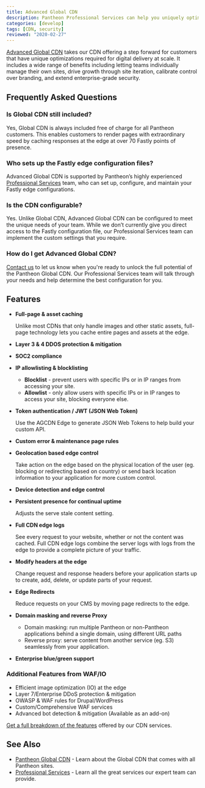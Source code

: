 ```yaml
---
title: Advanced Global CDN
description: Pantheon Professional Services can help you uniquely optimize our Global CDN
categories: [develop]
tags: [CDN, security]
reviewed: "2020-02-27"
---
```


[Advanced Global CDN](https://pantheon.io/product/advanced-global-cdn) takes our CDN offering a step forward for customers that have unique optimizations required for digital delivery at scale. It includes a wide range of benefits including letting teams individually manage their own sites, drive growth through site iteration, calibrate control over branding, and extend enterprise-grade security.

## Frequently Asked Questions

### Is Global CDN still included?

Yes, Global CDN is always included free of charge for all Pantheon customers. This enables customers  to render pages with extraordinary speed by caching responses at the edge at over 70 Fastly points of presence.

### Who sets up the Fastly edge configuration files?

Advanced Global CDN is supported by Pantheon’s highly experienced [Professional Services](/professional-services) team, who can set up, configure, and maintain your Fastly edge configurations.

### Is the CDN configurable?

Yes. Unlike Global CDN, Advanced Global CDN can be configured to meet the unique needs of your team. While we don’t currently give you direct access to the Fastly configuration file, our Professional Services team can implement the custom settings that you require.

### How do I get Advanced Global CDN?

[Contact us](https://pantheon.io/contact?docs) to let us know when you're ready to unlock the full potential of the Pantheon Global CDN. Our Professional Services team will talk through your needs and help determine the best configuration for you.

## Features

- **Full-page & asset caching**

  Unlike most CDNs that only handle images and other static assets, full-page technology lets you cache entire pages and assets at the edge.
- **Layer 3 & 4 DDOS protection & mitigation**
- **SOC2 compliance**
- **IP allowlisting & blocklisting**
  - **Blocklist** - prevent users with specific IPs or in IP ranges from accessing your site.
  - **Allowlist** - only allow users with specific IPs or in IP ranges to access your site, blocking everyone else.
- **Token authentication / JWT (JSON Web Token)**

  Use the AGCDN Edge to generate JSON Web Tokens<Popover title="JSON Web Tokens" content="A JSON Web Tokens is an Internet standard for creating compact, encrypted JSON-based access tokens that assert some number of claims, such as 'logged in as admin'." /> to help build your custom API.
- **Custom error & maintenance page rules**
- **Geolocation based edge control**

  Take action on the edge based on the physical location of the user (eg. blocking or redirecting based on country) or send back location information to your application for more custom control.
- **Device detection and edge control**
- **Persistent presence for continual uptime**

  Adjusts the serve stale content setting.
- **Full CDN edge logs**

  See every request to your website, whether or not the content was cached. Full CDN edge logs combine the server logs with logs from the edge to provide a complete picture of your traffic.
- **Modify headers at the edge**

  Change request and response headers before your application starts up to create, add, delete, or update parts of your request.
- **Edge Redirects**

  Reduce requests on your CMS by moving page redirects to the edge.
- **Domain masking and reverse Proxy**
  - Domain masking: run multiple Pantheon or non-Pantheon applications behind a single domain, using different URL paths
  - Reverse proxy: serve content from another service (eg. S3) seamlessly from your application.
- **Enterprise blue/green support**

### Additional Features from WAF/IO

- Efficient image optimization (IO) at the edge
- Layer 7/Enterprise DDoS protection & mitigation
- OWASP & WAF rules for Drupal/WordPress
- Custom/Comprehensive WAF services
- Advanced bot detection & mitigation (Available as an add-on)

[Get a full breakdown of the features](https://pantheon.io/product/advanced-global-cdn) offered by our CDN services.

## See Also

- [Pantheon Global CDN](/global-cdn) - Learn about the Global CDN that comes with all Pantheon sites.
- [Professional Services](/professional-services) - Learn all the great services our expert team can provide.
